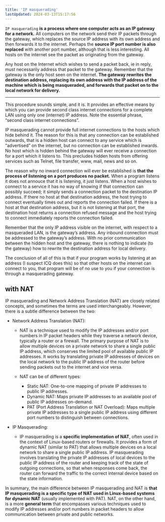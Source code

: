 ```yaml
---
title: 'IP masquerading'
lastUpdated: 2024-03-13T15:17:56
---
```


`IP masquerading` **is a process where one computer acts as an IP gateway for a network.** All computers on the network send their IP packets through the gateway, which replaces the source IP address with its own address and then forwards it to the internet. Perhaps the **source IP port number is also replaced** with another port number, although that is less interesting.  All hosts on the internet see the packet as originating from the gateway.

Any host on the Internet which wishes to send a packet back, ie in reply, must necessarily address that packet to the gateway. Remember that the gateway is the only host seen on the internet. **The gateway rewrites the destination address, replacing its own address with the IP address of the machine which is being masqueraded, and forwards that packet on to the local network for delivery.**

---

This procedure sounds simple, and it is. It provides an effective means by which you can provide second class internet connections for a complete LAN using only one (internet) IP address. Note the essential phrase, “second class internet connections”.

IP masquerading cannot provide full internet connections to the hosts which hide behind it.  The reason for this is that any connection can be established outwards, that is a hidden host can connect to any service which is “advertised” on the internet, but no connection can be established inwards.  No host which is hidden behind the gateway will ever receive a connection for a port which it listens to. This precludes hidden hosts from offering services such as Telnet, file transfer, www, mail, news and so on.

The reason why no inward connection will ever be established is **that the process of listening on a port produces no packet.**  When a program listens it does not annouce that it is listening, it just listens.  When a host wishes to connect to a service it has no way of knowing if that connection can possibly succeed; it simply sends a connection packet to the destination IP address. If there no host at that destination address, the host trying to connect eventually times out and reports the connection failed.  If there is a host at that destination address, but it is not listening at that port, the destination host returns a connection refused message and the host trying to connect immediately reports the connection failed.

Remember that the only IP address visible on the internet, with respect to a masqueraded LAN, is the gateway’s address.  Any inbound connection must be addressed to the gateway’s address.  With no prior communication between the hidden host and the gateway, there is nothing to indicate (to the gateway) how to rewrite the destination address for local delivery.

The conclusion of all of this is that if your program works by listening at an address (I suspect ICQ does this) so that other hosts on the internet can connect to you, that program will be of no use to you if your connection is through a masquerading gateway.

## with NAT

IP masquerading and Network Address Translation (NAT) are closely related concepts, and sometimes the terms are used interchangeably. However, there is a subtle difference between the two:

- Network Address Translation (NAT):
  - NAT is a technique used to modify the IP addresses and/or port numbers in IP packet headers while they traverse a network device, typically a router or a firewall. The primary purpose of NAT is to allow multiple devices on a private network to share a single public IP address, which conserves the limited pool of available public IP addresses. It works by translating private IP addresses of devices on the local network to the public IP address of the router before sending packets out to the internet and vice versa.

  - NAT can be of different types:
    - Static NAT: One-to-one mapping of private IP addresses to public IP addresses.
    - Dynamic NAT: Maps private IP addresses to an available pool of public IP addresses on-demand.
    - PAT (Port Address Translation or NAT Overload): Maps multiple private IP addresses to a single public IP address using different port numbers to distinguish between connections.

- IP Masquerading:
  - IP masquerading is a **specific implementation of NAT**, often used in the context of Linux-based routers or firewalls. It provides a form of dynamic NAT (similar to PAT) that allows multiple devices on a local network to share a single public IP address. IP masquerading involves translating the private IP addresses of local devices to the public IP address of the router and keeping track of the state of outgoing connections, so that when responses come back, the router can forward the traffic to the correct internal device based on the state information.
  
In summary, the main difference between IP masquerading and NAT is **that IP masquerading is a specific type of NAT used in Linux-based systems for dynamic NAT** (usually implemented with PAT). NAT, on the other hand, is a more **general term** that encompasses various techniques used to modify IP addresses and/or port numbers in packet headers to allow communication between private and public networks.